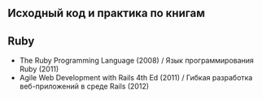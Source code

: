 ## Исходный код и практика по книгам ##

## Ruby ##

* The Ruby Programming Language (2008) / Язык программирования Ruby (2011)
* Agile Web Development with Rails 4th Ed (2011) / Гибкая разработка веб-приложений в среде Rails (2012)
